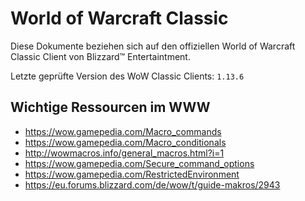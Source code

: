 # World of Warcraft Classic

Diese Dokumente beziehen sich auf den offiziellen World of Warcraft Classic Client von Blizzard™ Entertaintment.

Letzte geprüfte Version des WoW Classic Clients: `1.13.6`

## Wichtige Ressourcen im WWW

* https://wow.gamepedia.com/Macro_commands
* https://wow.gamepedia.com/Macro_conditionals
* http://wowmacros.info/general_macros.html?i=1
* https://wow.gamepedia.com/Secure_command_options
* https://wow.gamepedia.com/RestrictedEnvironment
* https://eu.forums.blizzard.com/de/wow/t/guide-makros/2943
